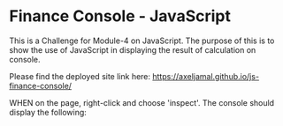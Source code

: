 # Finance Console - JavaScript

This is a Challenge for Module-4 on JavaScript.
The purpose of this is to show the use of JavaScript in displaying the result of calculation on console.

Please find the deployed site link here: https://axeljamal.github.io/js-finance-console/

WHEN on the page, right-click and choose 'inspect'.
The console should display the following:
